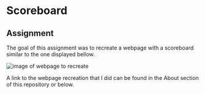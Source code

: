 # Scoreboard

## Assignment

The goal of this assignment was to recreate a webpage with a scoreboard similar to the one displayed bellow.

![image of webpage to recreate](https://github.com/suncoast-devs/handbook/raw/master/assignments/assets/scoreboard.png)

A link to the webpage recreation that I did can be found in the About section of this repository or below.
